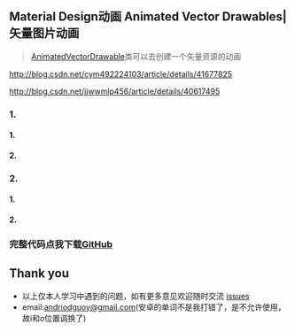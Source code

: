 ## Material Design动画 Animated Vector Drawables|矢量图片动画

> [AnimatedVectorDrawable](https://developer.android.com/reference/android/graphics/drawable/AnimatedVectorDrawable.html)类可以去创建一个矢量资源的动画

http://blog.csdn.net/cym492224103/article/details/41677825

http://blog.csdn.net/jjwwmlp456/article/details/40617495

### 1.

####  1.

####  2.

### 2.

####  1.

####  2.

### 完整代码点我下载[GitHub](https://github.com/CoderGuoy/Coder)

## Thank you

- 以上仅本人学习中遇到的问题，如有更多意见欢迎随时交流 [issues](https://github.com/CoderGuoy/MetalDesign/issues/1)
- email:andriodguoy@gmail.com(安卓的单词不是我打错了，是不允许使用，故i和o位置调换了)

